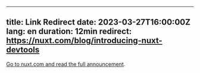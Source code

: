 



---
title: Link Redirect
date: 2023-03-27T16:00:00Z
lang: en
duration: 12min
redirect: https://nuxt.com/blog/introducing-nuxt-devtools
---

[Go to nuxt.com and read the full announcement](https://nuxt.com/blog/introducing-nuxt-devtools).
